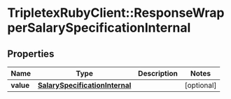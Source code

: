 # TripletexRubyClient::ResponseWrapperSalarySpecificationInternal

## Properties
Name | Type | Description | Notes
------------ | ------------- | ------------- | -------------
**value** | [**SalarySpecificationInternal**](SalarySpecificationInternal.md) |  | [optional] 


